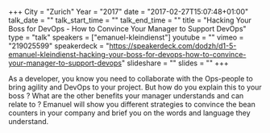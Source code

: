 +++
City = "Zurich"
Year = "2017"
date = "2017-02-27T15:07:48+01:00"
talk_date = ""
talk_start_time = ""
talk_end_time = ""
title = "Hacking Your Boss for DevOps - How to Convince Your Manager to Support DevOps"
type = "talk"
speakers = ["emanuel-kleindienst"]
youtube = ""
vimeo = "219025599"
speakerdeck = "https://speakerdeck.com/dodzh/d1-5-emanuel-kleindienst-hacking-your-boss-for-devops-how-to-convince-your-manager-to-support-devops"
slideshare = ""
slides = ""
+++

As a developer, you know you need to collaborate with the Ops-people to bring agility and
DevOps to your project. But how do you explain this to your boss ? What are the other
benefits your manager understands and can relate to ? Emanuel will show you different
strategies to convince the bean counters in your company and brief you on the words and
language they understand.
